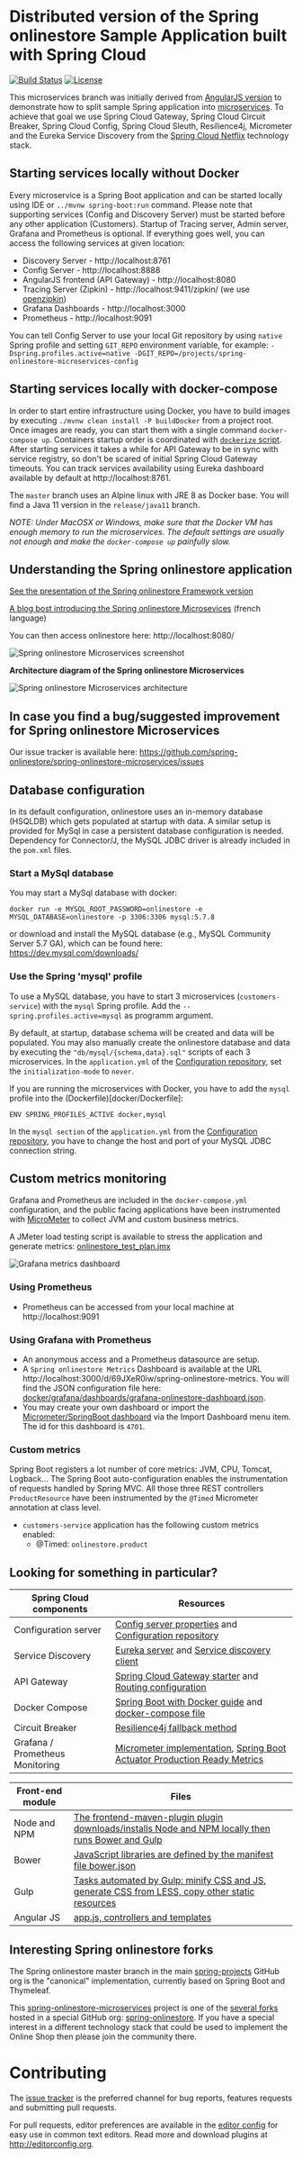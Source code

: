 # Distributed version of the Spring onlinestore Sample Application built with Spring Cloud

[![Build Status](https://travis-ci.org/spring-onlinestore/spring-onlinestore-microservices.svg?branch=master)](https://travis-ci.org/spring-onlinestore/spring-onlinestore-microservices/) [![License](https://img.shields.io/badge/License-Apache%202.0-blue.svg)](https://opensource.org/licenses/Apache-2.0)

This microservices branch was initially derived from [AngularJS version](https://github.com/spring-onlinestore/spring-onlinestore-angular1) to demonstrate how to split sample Spring application into [microservices](http://www.martinfowler.com/articles/microservices.html).
To achieve that goal we use Spring Cloud Gateway, Spring Cloud Circuit Breaker, Spring Cloud Config, Spring Cloud Sleuth, Resilience4j, Micrometer
and the Eureka Service Discovery from the [Spring Cloud Netflix](https://github.com/spring-cloud/spring-cloud-netflix) technology stack.

## Starting services locally without Docker

Every microservice is a Spring Boot application and can be started locally using IDE or `../mvnw spring-boot:run` command. Please note that supporting services (Config and Discovery Server) must be started before any other application (Customers).
Startup of Tracing server, Admin server, Grafana and Prometheus is optional.
If everything goes well, you can access the following services at given location:

- Discovery Server - http://localhost:8761
- Config Server - http://localhost:8888
- AngularJS frontend (API Gateway) - http://localhost:8080
- Tracing Server (Zipkin) - http://localhost:9411/zipkin/ (we use [openzipkin](https://github.com/openzipkin/zipkin/tree/master/zipkin-server))
- Grafana Dashboards - http://localhost:3000
- Prometheus - http://localhost:9091

You can tell Config Server to use your local Git repository by using `native` Spring profile and setting
`GIT_REPO` environment variable, for example:
`-Dspring.profiles.active=native -DGIT_REPO=/projects/spring-onlinestore-microservices-config`

## Starting services locally with docker-compose

In order to start entire infrastructure using Docker, you have to build images by executing `./mvnw clean install -P buildDocker`
from a project root. Once images are ready, you can start them with a single command
`docker-compose up`. Containers startup order is coordinated with [`dockerize` script](https://github.com/jwilder/dockerize).
After starting services it takes a while for API Gateway to be in sync with service registry,
so don't be scared of initial Spring Cloud Gateway timeouts. You can track services availability using Eureka dashboard
available by default at http://localhost:8761.

The `master` branch uses an Alpine linux with JRE 8 as Docker base. You will find a Java 11 version in the `release/java11` branch.

_NOTE: Under MacOSX or Windows, make sure that the Docker VM has enough memory to run the microservices. The default settings
are usually not enough and make the `docker-compose up` painfully slow._

## Understanding the Spring onlinestore application

[See the presentation of the Spring onlinestore Framework version](http://fr.slideshare.net/AntoineRey/spring-framework-onlinestore-sample-application)

[A blog bost introducing the Spring onlinestore Microsevices](http://javaetmoi.com/2018/10/architecture-microservices-avec-spring-cloud/) (french language)

You can then access onlinestore here: http://localhost:8080/

![Spring onlinestore Microservices screenshot](docs/application-screenshot.png)

**Architecture diagram of the Spring onlinestore Microservices**

![Spring onlinestore Microservices architecture](docs/microservices-architecture-diagram.jpg)

## In case you find a bug/suggested improvement for Spring onlinestore Microservices

Our issue tracker is available here: https://github.com/spring-onlinestore/spring-onlinestore-microservices/issues

## Database configuration

In its default configuration, onlinestore uses an in-memory database (HSQLDB) which gets populated at startup with data.
A similar setup is provided for MySql in case a persistent database configuration is needed.
Dependency for Connector/J, the MySQL JDBC driver is already included in the `pom.xml` files.

### Start a MySql database

You may start a MySql database with docker:

```
docker run -e MYSQL_ROOT_PASSWORD=onlinestore -e MYSQL_DATABASE=onlinestore -p 3306:3306 mysql:5.7.8
```

or download and install the MySQL database (e.g., MySQL Community Server 5.7 GA), which can be found here: https://dev.mysql.com/downloads/

### Use the Spring 'mysql' profile

To use a MySQL database, you have to start 3 microservices (`customers-service`)
with the `mysql` Spring profile. Add the `--spring.profiles.active=mysql` as programm argument.

By default, at startup, database schema will be created and data will be populated.
You may also manually create the onlinestore database and data by executing the `"db/mysql/{schema,data}.sql"` scripts of each 3 microservices.
In the `application.yml` of the [Configuration repository], set the `initialization-mode` to `never`.

If you are running the microservices with Docker, you have to add the `mysql` profile into the (Dockerfile)[docker/Dockerfile]:

```
ENV SPRING_PROFILES_ACTIVE docker,mysql
```

In the `mysql section` of the `application.yml` from the [Configuration repository], you have to change
the host and port of your MySQL JDBC connection string.

## Custom metrics monitoring

Grafana and Prometheus are included in the `docker-compose.yml` configuration, and the public facing applications
have been instrumented with [MicroMeter](https://micrometer.io) to collect JVM and custom business metrics.

A JMeter load testing script is available to stress the application and generate metrics: [onlinestore_test_plan.jmx](spring-onlinestore-api-gateway/src/test/jmeter/onlinestore_test_plan.jmx)

![Grafana metrics dashboard](docs/grafana-custom-metrics-dashboard.png)

### Using Prometheus

- Prometheus can be accessed from your local machine at http://localhost:9091

### Using Grafana with Prometheus

- An anonymous access and a Prometheus datasource are setup.
- A `Spring onlinestore Metrics` Dashboard is available at the URL http://localhost:3000/d/69JXeR0iw/spring-onlinestore-metrics.
  You will find the JSON configuration file here: [docker/grafana/dashboards/grafana-onlinestore-dashboard.json]().
- You may create your own dashboard or import the [Micrometer/SpringBoot dashboard](https://grafana.com/dashboards/4701) via the Import Dashboard menu item.
  The id for this dashboard is `4701`.

### Custom metrics

Spring Boot registers a lot number of core metrics: JVM, CPU, Tomcat, Logback...
The Spring Boot auto-configuration enables the instrumentation of requests handled by Spring MVC.
All those three REST controllers `ProductResource` have been instrumented by the `@Timed` Micrometer annotation at class level.

- `customers-service` application has the following custom metrics enabled:
  - @Timed: `onlinestore.product`

## Looking for something in particular?

| Spring Cloud components         | Resources                                                                                                                                                                                                   |
| ------------------------------- | ----------------------------------------------------------------------------------------------------------------------------------------------------------------------------------------------------------- |
| Configuration server            | [Config server properties](spring-onlinestore-config-server/src/main/resources/application.yml) and [Configuration repository]                                                                              |
| Service Discovery               | [Eureka server](spring-onlinestore-discovery-server) and [Service discovery client](spring-onlinestore-vets-service/src/main/java/org/springframework/samples/onlinestore/vets/VetsServiceApplication.java) |
| API Gateway                     | [Spring Cloud Gateway starter](spring-onlinestore-api-gateway/pom.xml) and [Routing configuration](/spring-onlinestore-api-gateway/src/main/resources/application.yml)                                      |
| Docker Compose                  | [Spring Boot with Docker guide](https://spring.io/guides/gs/spring-boot-docker/) and [docker-compose file](docker-compose.yml)                                                                              |
| Circuit Breaker                 | [Resilience4j fallback method](spring-onlinestore-api-gateway/src/main/java/org/springframework/samples/onlinestore/api/boundary/web/ApiGatewayController.java)                                             |
| Grafana / Prometheus Monitoring | [Micrometer implementation](https://micrometer.io/), [Spring Boot Actuator Production Ready Metrics]                                                                                                        |

| Front-end module | Files                                                                                                                                |
| ---------------- | ------------------------------------------------------------------------------------------------------------------------------------ |
| Node and NPM     | [The frontend-maven-plugin plugin downloads/installs Node and NPM locally then runs Bower and Gulp](spring-onlinestore-ui/pom.xml)   |
| Bower            | [JavaScript libraries are defined by the manifest file bower.json](spring-onlinestore-ui/bower.json)                                 |
| Gulp             | [Tasks automated by Gulp: minify CSS and JS, generate CSS from LESS, copy other static resources](spring-onlinestore-ui/gulpfile.js) |
| Angular JS       | [app.js, controllers and templates](spring-onlinestore-ui/src/scripts/)                                                              |

## Interesting Spring onlinestore forks

The Spring onlinestore master branch in the main [spring-projects](https://github.com/spring-projects/spring-onlinestore)
GitHub org is the "canonical" implementation, currently based on Spring Boot and Thymeleaf.

This [spring-onlinestore-microservices](https://github.com/spring-onlinestore/spring-onlinestore-microservices/) project is one of the [several forks](https://spring-onlinestore.github.io/docs/forks.html)
hosted in a special GitHub org: [spring-onlinestore](https://github.com/spring-onlinestore).
If you have a special interest in a different technology stack
that could be used to implement the Online Shop then please join the community there.

# Contributing

The [issue tracker](https://github.com/spring-onlinestore/spring-onlinestore-microservices/issues) is the preferred channel for bug reports, features requests and submitting pull requests.

For pull requests, editor preferences are available in the [editor config](.editorconfig) for easy use in common text editors. Read more and download plugins at <http://editorconfig.org>.

[configuration repository]: https://github.com/dshilja/CC-projekt/tree/main/config
[spring boot actuator production ready metrics]: https://docs.spring.io/spring-boot/docs/current/reference/html/production-ready-metrics.html
